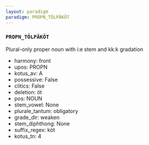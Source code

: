 ```yaml
---
layout: paradigm
paradigm: PROPN_TÖLPÄKÖT
---
```

### ` PROPN_TÖLPÄKÖT `

Plural-only proper noun with i:e stem and kk:k gradation
* harmony: front
* upos: PROPN
* kotus_av: A
* possessive: False
* clitics: False
* deletion: öt
* pos: NOUN
* stem_vowel: None
* plurale_tantum: obligatory
* grade_dir: weaken
* stem_diphthong: None
* suffix_regex: köt
* kotus_tn: 4
